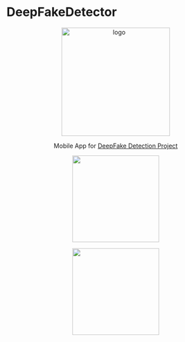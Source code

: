 # DeepFakeDetector
<p align="center"> <img width="250" src="https://i.imgur.com/mCYcSVY.png" alt="logo"> </p>
<p align="center","font-size:500%;">
  Mobile App for <a href="https://github.com/Hazem020/DeepFake-Detection">DeepFake Detection Project</a>
</p>

<p align="center"> <img width="200" src = "https://media2.giphy.com/media/v1.Y2lkPTc5MGI3NjExOGRjYTI3NjUxYzcxODU3NTc0MTc3YzFlZjE1MWM5ZjUxZWYwMTYwYyZlcD12MV9pbnRlcm5hbF9naWZzX2dpZklkJmN0PWc/6hpClXgBZyBM8UOlza/giphy.gif" alt=""></p>
<p align="center"> <img width="200" src = "https://forthebadge.com/images/badges/built-for-android.svg" alt=""></p>

